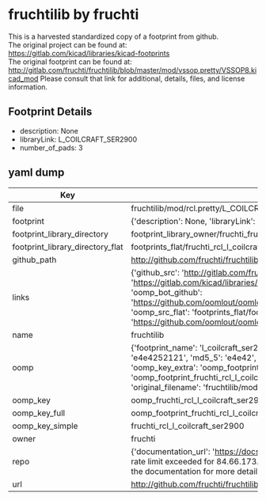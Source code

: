 # fruchtilib by fruchti  
This is a harvested standardized copy of a footprint from github.  
The original project can be found at:  
https://gitlab.com/kicad/libraries/kicad-footprints  
The original footprint can be found at:
http://gitlab.com/fruchti/fruchtilib/blob/master/mod/vssop.pretty/VSSOP8.kicad_mod
Please consult that link for additional, details, files, and license information.  
## Footprint Details
* description: None  
* libraryLink: L_COILCRAFT_SER2900  
* number_of_pads: 3  
## yaml dump  
| Key | Value |  
| --- | --- |  
| file | fruchtilib/mod/rcl.pretty/L_COILCRAFT_SER2900.kicad_mod |  
| footprint | {'description': None, 'libraryLink': 'L_COILCRAFT_SER2900', 'number_of_pads': 3} |  
| footprint_library_directory | footprint_library_owner/fruchti_fruchtilib |  
| footprint_library_directory_flat | footprints_flat/fruchti_rcl_l_coilcraft_ser2900/working |  
| github_path | http://github.com/fruchti/fruchtilib/blob/master/mod/rcl.pretty/L_COILCRAFT_SER2900.kicad_mod |  
| links | {'github_src': 'http://gitlab.com/fruchti/fruchtilib/blob/master/mod/vssop.pretty/VSSOP8.kicad_mod', 'github_src_repo': 'https://gitlab.com/kicad/libraries/kicad-footprints', 'oomp_bot': 'footprints/fruchti_rcl_l_coilcraft_ser2900/working', 'oomp_bot_github': 'https://github.com/oomlout/oomlout_oomp_footprint_bot/tree/main/footprints/fruchti_rcl_l_coilcraft_ser2900/working', 'oomp_src_flat': 'footprints_flat/footprints_flat/fruchti_rcl_l_coilcraft_ser2900/working', 'oomp_src_flat_github': 'https://github.com/oomlout/oomlout_oomp_footprint_src/tree/main/footprints_flat/fruchti_rcl_l_coilcraft_ser2900/working'} |  
| name | fruchtilib |  
| oomp | {'footprint_name': 'l_coilcraft_ser2900', 'library_name': 'rcl', 'md5': 'e4e4252121d8e1a4498ee43c55ec5716', 'md5_10': 'e4e4252121', 'md5_5': 'e4e42', 'md5_6': 'e4e425', 'oomp_key': 'oomp_fruchti_rcl_l_coilcraft_ser2900', 'oomp_key_extra': 'oomp_footprint_fruchti_rcl_l_coilcraft_ser2900', 'oomp_key_full': 'oomp_footprint_fruchti_rcl_l_coilcraft_ser2900_e4e425', 'oomp_key_simple': 'fruchti_rcl_l_coilcraft_ser2900', 'original_filename': 'fruchtilib/mod/rcl.pretty/L_COILCRAFT_SER2900.kicad_mod', 'owner_name': 'fruchti'} |  
| oomp_key | oomp_fruchti_rcl_l_coilcraft_ser2900 |  
| oomp_key_full | oomp_footprint_fruchti_rcl_l_coilcraft_ser2900 |  
| oomp_key_simple | fruchti_rcl_l_coilcraft_ser2900 |  
| owner | fruchti |  
| repo | {'documentation_url': 'https://docs.github.com/rest/overview/resources-in-the-rest-api#rate-limiting', 'message': "API rate limit exceeded for 84.66.173.59. (But here's the good news: Authenticated requests get a higher rate limit. Check out the documentation for more details.)"} |  
| url | http://github.com/fruchti/fruchtilib |  

